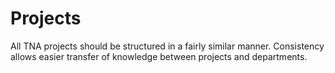 # Projects

All TNA projects should be structured in a fairly similar manner. Consistency allows easier transfer of knowledge between projects and departments.
